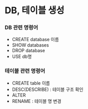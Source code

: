 # DB, 테이블 생성

### DB 관련 명령어
- CREATE database 이름
- SHOW databases
- DROP database
- USE db명

### 테이블 관련 명령어
- CREATE table 이름
- DESC(DESCRIBE)  : 테이블 구조 확인
- ALTER 
- RENAME : 테이블 명 변경
